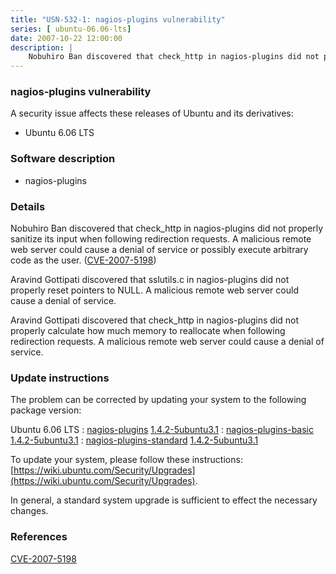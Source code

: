 ```yaml
---
title: "USN-532-1: nagios-plugins vulnerability"
series: [ ubuntu-06.06-lts]
date: 2007-10-22 12:00:00
description: |
    Nobuhiro Ban discovered that check_http in nagios-plugins did not properly sanitize its input when following redirection requests. A malicious remote web server could cause a denial of service or possibly execute arbitrary code as the user. ([CVE-2007-5198](http://people.ubuntu.com/~ubuntu-security/cve/CVE-2007-5198))
--- 
```

 
### nagios-plugins vulnerability

A security issue affects these releases of Ubuntu and its derivatives:

* Ubuntu 6.06 LTS

### Software description

* nagios-plugins 

### Details

Nobuhiro Ban discovered that check_http in nagios-plugins did not properly sanitize its input when following redirection requests. A malicious remote web server could cause a denial of service or possibly execute arbitrary code as the user. ([CVE-2007-5198](http://people.ubuntu.com/~ubuntu-security/cve/CVE-2007-5198))

Aravind Gottipati discovered that sslutils.c in nagios-plugins did not properly reset pointers to NULL. A malicious remote web server could cause a denial of service.

Aravind Gottipati discovered that check_http in nagios-plugins did not properly calculate how much memory to reallocate when following redirection requests. A malicious remote web server could cause a denial of service. 

### Update instructions

The problem can be corrected by updating your system to the following package version:

Ubuntu 6.06 LTS
 : [nagios-plugins](https://launchpad.net/ubuntu/+source/nagios-plugins) <span> [1.4.2-5ubuntu3.1](https://launchpad.net/ubuntu/+source/nagios-plugins/1.4.2-5ubuntu3.1) </span> 
 : [nagios-plugins-basic](https://launchpad.net/ubuntu/+source/nagios-plugins) <span> [1.4.2-5ubuntu3.1](https://launchpad.net/ubuntu/+source/nagios-plugins/1.4.2-5ubuntu3.1) </span> 
 : [nagios-plugins-standard](https://launchpad.net/ubuntu/+source/nagios-plugins) <span> [1.4.2-5ubuntu3.1](https://launchpad.net/ubuntu/+source/nagios-plugins/1.4.2-5ubuntu3.1) </span> 

To update your system, please follow these instructions: [https://wiki.ubuntu.com/Security/Upgrades](https://wiki.ubuntu.com/Security/Upgrades).

In general, a standard system upgrade is sufficient to effect the necessary changes. 

### References

 [CVE-2007-5198](http://people.ubuntu.com/~ubuntu-security/cve/CVE-2007-5198)
 
